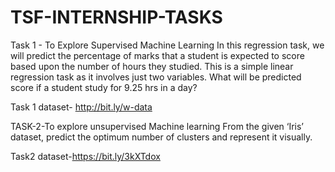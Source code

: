 # TSF-INTERNSHIP-TASKS
Task 1 - To Explore Supervised Machine Learning 
In this regression task, we will predict the percentage of marks that a student is expected to score based upon the number of hours they studied. This is a simple linear regression task as it involves just two variables. What will be predicted score if a student study for 9.25 hrs in a day?

Task 1 dataset- http://bit.ly/w-data

TASK-2-To explore unsupervised Machine learning
From the given ‘Iris’ dataset, predict the optimum number of clusters and
represent it visually.

Task2 dataset-https://bit.ly/3kXTdox
